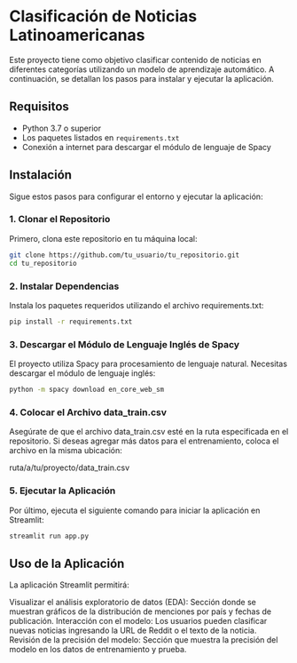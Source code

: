 # Clasificación de Noticias Latinoamericanas

Este proyecto tiene como objetivo clasificar contenido de noticias en diferentes categorías utilizando un modelo de aprendizaje automático. A continuación, se detallan los pasos para instalar y ejecutar la aplicación.

## Requisitos

- Python 3.7 o superior
- Los paquetes listados en `requirements.txt`
- Conexión a internet para descargar el módulo de lenguaje de Spacy

## Instalación

Sigue estos pasos para configurar el entorno y ejecutar la aplicación:

### 1. Clonar el Repositorio

Primero, clona este repositorio en tu máquina local:

```bash
git clone https://github.com/tu_usuario/tu_repositorio.git
cd tu_repositorio
```

### 2. Instalar Dependencias

Instala los paquetes requeridos utilizando el archivo requirements.txt:

```bash
pip install -r requirements.txt
```

### 3. Descargar el Módulo de Lenguaje Inglés de Spacy
El proyecto utiliza Spacy para procesamiento de lenguaje natural. Necesitas descargar el módulo de lenguaje inglés:

```bash
python -m spacy download en_core_web_sm
```

### 4. Colocar el Archivo data_train.csv
Asegúrate de que el archivo data_train.csv esté en la ruta especificada en el repositorio. Si deseas agregar más datos para el entrenamiento, coloca el archivo en la misma ubicación:

ruta/a/tu/proyecto/data_train.csv

### 5. Ejecutar la Aplicación
Por último, ejecuta el siguiente comando para iniciar la aplicación en Streamlit:

```bash
streamlit run app.py
```

## Uso de la Aplicación
La aplicación Streamlit permitirá:

Visualizar el análisis exploratorio de datos (EDA): Sección donde se muestran gráficos de la distribución de menciones por país y fechas de publicación.
Interacción con el modelo: Los usuarios pueden clasificar nuevas noticias ingresando la URL de Reddit o el texto de la noticia.
Revisión de la precisión del modelo: Sección que muestra la precisión del modelo en los datos de entrenamiento y prueba.
